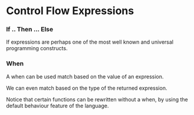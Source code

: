# Control Flow Expressions

### If .. Then ... Else

If expressions are perhaps one of the most well known and universal programming constructs.

### When

A when can be used match based on the value of an expression.

We can even match based on the type of the returned expression.

Notice that certain functions can be rewritten without a when, by using the default behaviour feature of the language.
